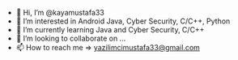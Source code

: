 - 👋 Hi, I’m @kayamustafa33
- 👀 I’m interested in Android Java, Cyber Security, C/C++, Python
- 🌱 I’m currently learning Java and Cyber Security, C/C++
- 💞️ I’m looking to collaborate on ...
- 📫 How to reach me => yazilimcimustafa33@gmail.com

<!---
kayamustafa33/kayamustafa33 is a ✨ special ✨ repository because its `README.md` (this file) appears on your GitHub profile.
You can click the Preview link to take a look at your changes.
--->
